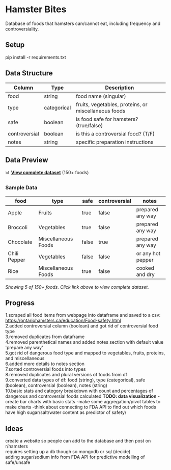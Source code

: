 # Hamster Bites
Database of foods that hamsters can/cannot eat, including frequency and controversiality.
## Setup
pip install -r requirements.txt
## Data Structure
| Column | Type | Description |
|--------|------|-------------|
| food | string | food name (singular) |
| type | categorical | fruits, vegetables, proteins, or miscellaneous foods |
| safe | boolean | is food safe for hamsters? (true/false) |
| controversial | boolean | is this a controversial food? (T/F) |
| notes | string | specific preparation instructions |
## Data Preview
📊 **[View complete dataset](data/clean_hamster_foods.csv)** (150+ foods)

### Sample Data
| food | type | safe | controversial | notes |
|------|------|------|---------------|-------|
| Apple | Fruits | true | false | prepared any way |
| Broccoli | Vegetables | true | false | prepared any way |
| Chocolate | Miscellaneous Foods | false | true | prepared any way |
| Chili Pepper | Vegetables | false | false | or any hot pepper |
| Rice | Miscellaneous Foods | true | false | cooked and dry |

*Showing 5 of 150+ foods. Click link above to view complete dataset.*
## Progress
1.scraped all food items from webpage into dataframe and saved to a csv: https://ontariohamsters.ca/education/Food-safety.html \
2.added controversial column (boolean) and got rid of controversial food type\
3.removed duplicates from dataframe\
4.removed parenthetical names and added notes section with default value 'prepare any way'\
5.got rid of dangerous food type and mapped to vegetables, fruits, proteins, and miscellaneous\
6.added more details to notes section\
7.sorted controversial foods into types\
8.removed duplicates and plural versions of foods from df\
9.converted data types of df: food (string), type (categorical), safe (boolean), controversial (boolean), notes (string)\
10.basic stats and category breakdown with count and percentages of dangerous and controversial foods calculated
    **TODO: data visualization**
    -create bar charts with basic stats
    -make some aggregation/pivot tables to make charts
    -think about connecting to FDA API to find out which foods have high sugar/salt/water content as predictor of safety\

## Ideas
create a website so people can add to the database and then post on r/hamsters\
requires setting up a db though so mongodb or sql (decide)\
adding sugar/sodium info from FDA API for predictive modelling of safe/unsafe